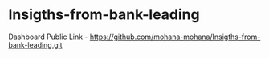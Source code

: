 # Insigths-from-bank-leading


Dashboard Public Link - https://github.com/mohana-mohana/Insigths-from-bank-leading.git
